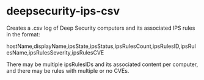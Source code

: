 # deepsecurity-ips-csv

Creates a .csv log of Deep Security computers and its associated IPS rules in the format:

hostName,displayName,ipsState,ipsStatus,ipsRulesCount,ipsRulesID,ipsRulesName,ipsRulesSeverity,ipsRulesCVE

There may be multiple ipsRulesIDs and its associated content per computer, and there may be rules with multiple or no CVEs.
